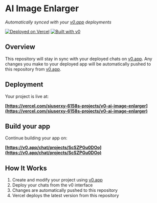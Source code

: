 # AI Image Enlarger

*Automatically synced with your [v0.app](https://v0.app) deployments*

[![Deployed on Vercel](https://img.shields.io/badge/Deployed%20on-Vercel-black?style=for-the-badge&logo=vercel)](https://vercel.com/siuserxy-6158s-projects/v0-ai-image-enlarger)
[![Built with v0](https://img.shields.io/badge/Built%20with-v0.app-black?style=for-the-badge)](https://v0.app/chat/projects/ScSZPGu0DOo)

## Overview

This repository will stay in sync with your deployed chats on [v0.app](https://v0.app).
Any changes you make to your deployed app will be automatically pushed to this repository from [v0.app](https://v0.app).

## Deployment

Your project is live at:

**[https://vercel.com/siuserxy-6158s-projects/v0-ai-image-enlarger](https://vercel.com/siuserxy-6158s-projects/v0-ai-image-enlarger)**

## Build your app

Continue building your app on:

**[https://v0.app/chat/projects/ScSZPGu0DOo](https://v0.app/chat/projects/ScSZPGu0DOo)**

## How It Works

1. Create and modify your project using [v0.app](https://v0.app)
2. Deploy your chats from the v0 interface
3. Changes are automatically pushed to this repository
4. Vercel deploys the latest version from this repository
